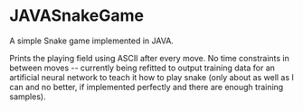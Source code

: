 # JAVASnakeGame
A simple Snake game implemented in JAVA.

Prints the playing field using ASCII after every move.
No time constraints in between moves -- currently being refitted to output training data for an artificial neural network to teach it how to play snake (only about as well as I can and no better, if implemented perfectly and there are enough training samples).

